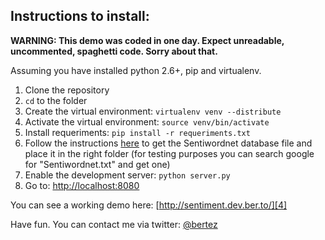 Instructions to install:
------------------------

**WARNING: This demo was coded in one day. Expect unreadable, uncommented, spaghetti code. Sorry about that.**

Assuming you have installed python 2.6+, pip and virtualenv.

 1. Clone the repository 
 2. `cd` to the folder
 3. Create the virtual environment: `virtualenv venv --distribute`
 4. Activate the virtual environment:  `source venv/bin/activate`
 5. Install requeriments: `pip install -r requeriments.txt`
 6. Follow the instructions [here][1] to get the Sentiwordnet database file and place it in the right folder (for testing purposes you can search google for "Sentiwordnet.txt" and get one)
 7. Enable the development server: `python server.py`
 8. Go to: [http://localhost:8080][2]

You can see a working demo here: [http://sentiment.dev.ber.to/][4]

Have fun. You can contact me via twitter: [@bertez][3]


  [1]: http://www.clips.ua.ac.be/pages/pattern-en#sentiment
  [2]: http://localhost:8080
  [3]: https://twitter.com/bertez
  [4]: http://sentiment.dev.ber.to/
